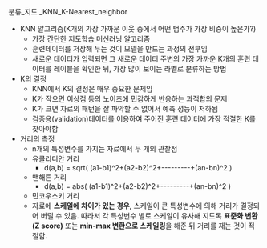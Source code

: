 분류_지도 _KNN_K-Nearest_neighbor

- KNN 알고리즘(K개의 가장 가까운 이웃 중에서 어떤 범주가 가장 비중이 높은가?)
  - 가장 간단한 지도학습 머신러닝 알고리즘
  - 훈련데이터를 저장해 두는 것이 모델을 만드는 과정의 전부임
  - 새로운 데이터가 입력되면 그 새로운 데이터 주변의 가장 가까운 K개의 훈련 데이터를 레이블을 확인한 뒤, 가장 많이 보이는 라벨로 분류하는 방법
- K의 결정
  - KNN에서 K의 결정은 매우 중요한 문제임
  - K가 작으면 이상점 등의 노이즈에 민감하게 반응하는 과적합의 문제
  - K가 크면 자료의 패턴을 잘 파악할 수 없어서 예측 성능이 저하됨
  - 검증용(validation)데이터를 이용하여 주어진 훈련 데이터에 가장 적절한 K를 찾아야함
- 거리의 측정
  - n개의 특성변수를 가지는 자료에서 두 개의 관찰점
  - 유클리디안 거리
    - d(a,b) = sqrt( (a1-b1)^2+(a2-b2)^2+---------+(an-bn)^2 )
  - 맨해튼 거리
    - d(a,b) = abs( (a1-b1)^2+(a2-b2)^2+---------+(an-bn)^2 )
  - 민코우스키 거리
  - 자료에 **스케일에 차이가 있는 경우**, 스케일이 큰 특성변수에 의해 거리가 결정되어 버릴 수 있음. 따라서 각 특성변수 별로 스케일이 유사해 지도록 **표준화 변환(Z score)** 또는 **min-max 변환으로 스케일링**을 해준 뒤 거리를 재는 것이 적절함.